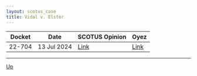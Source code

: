 ```yaml
---
layout: scotus_case
title: Vidal v. Elster
---
```


| Docket | Date | SCOTUS Opinion | Oyez |
|--------|------|----------------|------|
| 22-704 | 13 Jul 2024 | [Link](https://www.supremecourt.gov/opinions/23pdf/602us1r33_qqm4.pdf) | [Link](https://www.oyez.org/cases/2024/22-704) |

<object data="./resources/22-704.pdf" type="application/pdf"></object>

---

[Up](./README.md)
